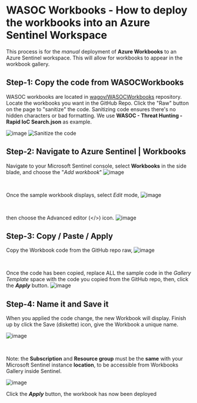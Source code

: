 # WASOC Workbooks - How to deploy the workbooks into an Azure Sentinel Workspace
This process is for the *manual* deployment of **Azure Workbooks** to an Azure Sentinel workspace. This will allow for workbooks to appear in the workbook gallery.


## Step-1: Copy the code from WASOCWorkbooks
WASOC workbooks are located in [wagov/WASOCWorkbooks](https://github.com/wagov/WASOCWorkbooks) repository.
Locate the workbooks you want in the GitHub Repo. Click the "Raw" button on the page to "sanitize" the code. Sanitizing code ensures there's no hidden characters or bad formatting.
We use **WASOC - Threat Hunting - Rapid IoC Search.json** as example.

![image](https://github.com/wagov/WASOCWorkbooks/assets/43643214/cb6582ff-be27-4a17-bd1f-ca0cae650414)
![Sanitize the code](https://github.com/wagov/WASOCWorkbooks/assets/43643214/a8ea0825-5266-4290-b8b9-09ea8ccd2954)

## Step-2: Navigate to Azure Sentinel | Workbooks

Navigate to your Microsoft Sentinel console, select **Workbooks** in the side blade, and choose the "_Add workbook_" 
![image](https://github.com/wagov/WASOCWorkbooks/assets/43643214/ad2ae6ea-22eb-4135-aea6-b6c335c5ea18)

<br>

Once the sample workbook displays, select _Edit_ mode,
![image](https://github.com/wagov/WASOCWorkbooks/assets/43643214/73bbb56c-94a2-4d1d-922a-faed864f247b)

<br>

then choose the Advanced editor (</>) icon.
![image](https://github.com/wagov/WASOCWorkbooks/assets/43643214/5a800d21-e0eb-438c-abc5-ab5d10d0a3a9)

## Step-3: Copy / Paste / Apply
Copy the Workbook code from the GitHub repo raw,
![image](https://github.com/wagov/WASOCWorkbooks/assets/43643214/f5c58b76-df26-4b5f-acc7-7a3caa85a750)

<br>

Once the code has been copied, replace ALL the sample code in the _Gallery Template_ space with the code you copied from the GitHub repo, then, click the **_Apply_** button.
![image](https://github.com/wagov/WASOCWorkbooks/assets/43643214/bbb11b65-c977-4f46-afba-7d5f55187b3d)


## Step-4: Name it and Save it
When you applied the code change, the new Workbook will display. Finish up by click the Save (diskette) icon, give the Workbook a unique name.

![image](https://github.com/wagov/WASOCWorkbooks/assets/43643214/4f21bd14-cd84-4c90-994e-62ffadc70555)

<br>

Note: the **Subscription** and **Resource group** must be the **same** with your Microsoft Sentinel instance **location**, to be accessible from Workbooks Gallery inside Sentinel.

![image](https://github.com/wagov/WASOCWorkbooks/assets/43643214/2c16665d-792a-47ed-82b3-9c0157f20217)

Click the **_Apply_** button, the workbook has now been deployed
